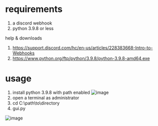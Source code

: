 # requirements

1. a discord webhook
2. python 3.9.8 or less 

help & downloads

1. https://support.discord.com/hc/en-us/articles/228383668-Intro-to-Webhooks
2. https://www.python.org/ftp/python/3.9.8/python-3.9.8-amd64.exe 

# usage
1. install python 3.9.8 with path enabled 
![image](https://user-images.githubusercontent.com/116911092/207980651-707db15f-3870-4c80-aff0-2e45d3978d36.png)
2. open a terminal as administrator
3. cd C:\path\to\directory
4. gui.py

![image](https://user-images.githubusercontent.com/116911092/207981392-a39f64bb-1cec-46ee-b4b0-55bb8fa95e50.png)
